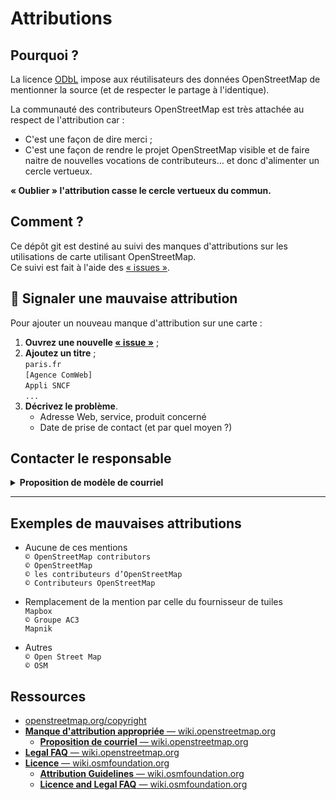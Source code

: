 # Attributions

## Pourquoi ?

La licence [ODbL](https://fr.wikipedia.org/wiki/Open_Database_License) impose aux réutilisateurs des données OpenStreetMap de mentionner la source (et de respecter le partage à l'identique).

La communauté des contributeurs OpenStreetMap est très attachée au respect de l'attribution car :
- C'est une façon de dire merci ;
- C'est une façon de rendre le projet OpenStreetMap visible et de faire naitre de nouvelles vocations de contributeurs… et donc d'alimenter un cercle vertueux.

**« Oublier » l'attribution casse le cercle vertueux du commun.**

## Comment ?

Ce dépôt git est destiné au suivi des manques d'attributions sur les utilisations de carte utilisant OpenStreetMap.  
Ce suivi est fait à l'aide des [« issues »](https://github.com/osm-fr/attributions/issues).

## 📢 Signaler une mauvaise attribution
Pour ajouter un nouveau manque d'attribution sur une carte :
1. **Ouvrez une nouvelle [« issue »](https://github.com/osm-fr/attributions/issues/new?template=attribution.yml)** ;
2. **Ajoutez un titre** ;<br>
    `paris.fr`<br>
    `[Agence ComWeb]`<br>
    `Appli SNCF`  
    `...`
3. **Décrivez le problème**.
    - Adresse Web, service, produit concerné
    - Date de prise de contact (et par quel moyen ?)

## Contacter le responsable

<details>
    <summary><b>Proposition de modèle de courriel</b></summary>
  <blockquote>
  Bonjour,
      
  En tant que `[contributeur|contributrice]` à OpenStreetMap, je suis `content(e)` de voir que vous utilisez une carte issue d'OpenStreetMap sur votre site `adresse du site web` et plus particulièrement sur la page `adresse de la page où se situe la carte en question`.

  Cependant, j'ai noté que la carte n'est pas correctement attribuée. En effet, nous demandons que votre crédit comporte la mention « © les contributeurs d’OpenStreetMap ». Vous devez également préciser clairement que les données sont disponibles sous la licence ODbL. Vous pouvez mentionner ceci avec un lien hypertexte vers https://www.openstreetmap.org/copyright.

  Une attribution correcte permet de préciser les sources de la carte ou des données ainsi que ce que les utilisateurs ont le droit d'en faire. 

  Si vous avez besoin d'aide pour effectuer la correction ou si vous avez des questions, ne pas hésiter à répondre à ce message ou à utiliser un de nos canaux de communication : https://wiki.openstreetmap.org/wiki/FR:Canaux_de_contact.

  Enfin, une attribution correcte permet de diffuser l'existence d'OpenStreetMap, d'attirer de nouvelles contributions et d'étendre la communauté. C'est extrêmement important pour améliorer la qualité de la base de données en qui vous et des millions de personnes font confiance. 

  Lorsque la correction aura été faite, n'hésitez pas à me le signaler.

  Merci.<br>
  `signature`
  </blockquote>
</details>

---

## Exemples de mauvaises attributions
- Aucune de ces mentions<br>
  `© OpenStreetMap contributors`<br>
  `© OpenStreetMap`<br>
  `© les contributeurs d’OpenStreetMap`<br>
  `© Contributeurs OpenStreetMap`

- Remplacement de la mention par celle du fournisseur de tuiles<br>
  `Mapbox`<br>
  `© Groupe AC3`<br>
  `Mapnik`

- Autres<br>
  `© Open Street Map`<br>
  `© OSM`

## Ressources
- [openstreetmap.org/copyright](https://www.openstreetmap.org/copyright)
- [**Manque d'attribution appropriée** — wiki.openstreetmap.org ](https://wiki.openstreetmap.org/wiki/FR:Manque_d%27attribution_appropri%C3%A9e)
  - [**Proposition de courriel** — wiki.openstreetmap.org](https://wiki.openstreetmap.org/wiki/FR:Manque_d%27attribution_appropri%C3%A9e#Proposition_de_courriel)
- [**Legal FAQ** — wiki.openstreetmap.org](https://wiki.openstreetmap.org/wiki/Legal_FAQ)
- [**Licence** — wiki.osmfoundation.org](https://wiki.osmfoundation.org/wiki/Licence)
  - [**Attribution Guidelines** — wiki.osmfoundation.org](https://wiki.osmfoundation.org/wiki/Licence/Attribution_Guidelines)
  - [**Licence and Legal FAQ** — wiki.osmfoundation.org](https://wiki.osmfoundation.org/wiki/Licence/Licence_and_Legal_FAQ)

